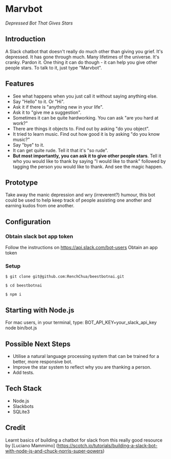 # Marvbot

*Depressed Bot That Gives Stars*

## Introduction

A Slack chatbot that doesn't really do much other than giving you grief. It's depressed. It has gone through much. Many lifetimes of the universe. It's cranky. Pardon it. One thing it can do though - it can help you give other people stars. To talk to it, just type "Marvbot".

## Features

- See what happens when you just call it without saying anything else.
- Say "Hello" to it. Or "Hi".
- Ask it if there is "anything new in your life".
- Ask it to "give me a suggestion".
- Sometimes it can be quite hardworking. You can ask "are you hard at work?"
- There are things it objects to. Find out by asking "do you object".
- It tried to learn music. Find out how good it is by asking "do you know music?"
- Say "bye" to it.
- It can get quite rude. Tell it that it's "so rude".
- **But most importantly, you can ask it to give other people stars**. Tell it who you would like to thank by saying "I would like to thank" followed by tagging the person you would like to thank. And see the magic happen.

## Prototype

Take away the manic depression and wry (irreverent?) humour, this bot could be used to help keep track of people assisting one another and earning kudos from one another.

## Configuration

### Obtain slack bot app token

Follow the instructions on https://api.slack.com/bot-users
Obtain an app token

### Setup

```
$ git clone git@github.com:RenchChua/beestbotnai.git

$ cd beestbotnai

$ npm i

```

## Starting with Node.js

For mac users, in your terminal, type: BOT_API_KEY=your_slack_api_key node bin/bot.js

## Possible Next Steps

- Utilise a natural language processing system that can be trained for a better, more responsive bot.
- Improve the star system to reflect why you are thanking a person.
- Add tests.

## Tech Stack

- Node.js
- Slackbots
- SQLite3

## Credit

Learnt basics of building a chatbot for slack from this really good resource by [Luciano Mammimo] (https://scotch.io/tutorials/building-a-slack-bot-with-node-js-and-chuck-norris-super-powers)
